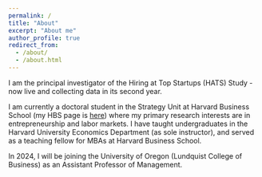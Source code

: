 ```yaml
---
permalink: /
title: "About"
excerpt: "About me"
author_profile: true
redirect_from: 
  - /about/
  - /about.html
---
```


I am the principal investigator of the Hiring at Top Startups (HATS) Study - now live and collecting data in its second year.

I am currently a doctoral student in the Strategy Unit at Harvard Business School (my HBS page is [here](https://www.hbs.edu/faculty/Pages/profile.aspx?facId=1068346)) where my primary research interests are in entrepreneurship and labor markets. I have taught undergraduates in the Harvard University Economics Department (as sole instructor), and served as a teaching fellow for MBAs at Harvard Business School.

In 2024, I will be joining the University of Oregon (Lundquist College of Business) as an Assistant Professor of Management.



